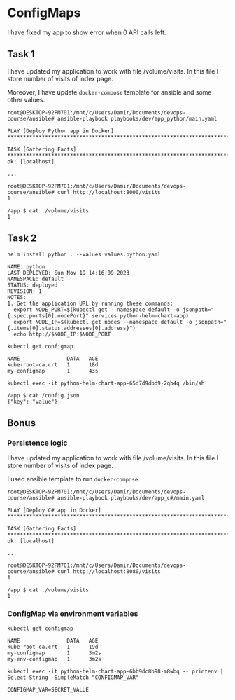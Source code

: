 # ConfigMaps

I have fixed my app to show error when 0 API calls left.

## Task 1

I have updated my application to work with file /volume/visits. In this file I store number of visits of index page.

Moreover, I have update `docker-compose` template for ansible and some other values.

```
root@DESKTOP-92PM701:/mnt/c/Users/Damir/Documents/devops-course/ansible# ansible-playbook playbooks/dev/app_python/main.yaml

PLAY [Deploy Python app in Docker] *************************************************************************************

TASK [Gathering Facts] *************************************************************************************************
ok: [localhost]

...
```

```
root@DESKTOP-92PM701:/mnt/c/Users/Damir/Documents/devops-course/ansible# curl http://localhost:8000/visits
1
```

```
/app $ cat ./volume/visits 
1
```

## Task 2

`helm install python . --values values.python.yaml`

```
NAME: python
LAST DEPLOYED: Sun Nov 19 14:16:09 2023
NAMESPACE: default
STATUS: deployed
REVISION: 1
NOTES:
1. Get the application URL by running these commands:
  export NODE_PORT=$(kubectl get --namespace default -o jsonpath="{.spec.ports[0].nodePort}" services python-helm-chart-app)
  export NODE_IP=$(kubectl get nodes --namespace default -o jsonpath="{.items[0].status.addresses[0].address}")
  echo http://$NODE_IP:$NODE_PORT
```

`kubectl get configmap`

```
NAME               DATA   AGE
kube-root-ca.crt   1      18d
my-configmap       1      43s
```

`kubectl exec -it python-helm-chart-app-65d7d9dbd9-2qb4q /bin/sh`

```
/app $ cat /config.json
{"key": "value"}
```

## Bonus

### Persistence logic 

I have updated my application to work with file /volume/visits. In this file I store number of visits of index page.

I used ansible template to run `docker-compose`.

```
root@DESKTOP-92PM701:/mnt/c/Users/Damir/Documents/devops-course/ansible# ansible-playbook playbooks/dev/app_c#/main.yaml

PLAY [Deploy C# app in Docker] *****************************************************************************************

TASK [Gathering Facts] *************************************************************************************************
ok: [localhost]

...
```

```
root@DESKTOP-92PM701:/mnt/c/Users/Damir/Documents/devops-course/ansible# curl http://localhost:8080/visits
1
```

```
/app $ cat ./volume/visits 
1
```

### ConfigMap via environment variables

`kubectl get configmap`

```
NAME               DATA   AGE
kube-root-ca.crt   1      19d
my-configmap       1      3m2s
my-env-configmap   1      3m2s
```

`kubectl exec -it python-helm-chart-app-6bb9dc8b98-m8wbq -- printenv | Select-String -SimpleMatch "CONFIGMAP_VAR"`

```
CONFIGMAP_VAR=SECRET_VALUE
```
